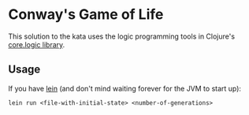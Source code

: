 # Conway's Game of Life

This solution to the kata uses the logic programming tools in Clojure's 
[core.logic library](https://github.com/clojure/core.logic).

## Usage
If you have [lein](https://github.com/technomancy/leiningen) (and don't mind 
waiting forever for the JVM to start up):

```
lein run <file-with-initial-state> <number-of-generations>
```
